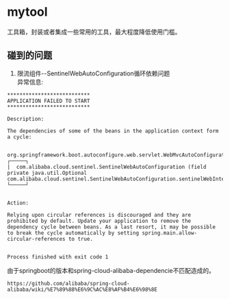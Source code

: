 # mytool
工具箱，封装或者集成一些常用的工具，最大程度降低使用门槛。

## 碰到的问题
1. 限流组件--SentinelWebAutoConfiguration循环依赖问题 <br/>
异常信息:
```text
***************************
APPLICATION FAILED TO START
***************************

Description:

The dependencies of some of the beans in the application context form a cycle:

   org.springframework.boot.autoconfigure.web.servlet.WebMvcAutoConfiguration$EnableWebMvcConfiguration
┌─────┐
|  com.alibaba.cloud.sentinel.SentinelWebAutoConfiguration (field private java.util.Optional com.alibaba.cloud.sentinel.SentinelWebAutoConfiguration.sentinelWebInterceptorOptional)
└─────┘


Action:

Relying upon circular references is discouraged and they are prohibited by default. Update your application to remove the dependency cycle between beans. As a last resort, it may be possible to break the cycle automatically by setting spring.main.allow-circular-references to true.


Process finished with exit code 1
```
由于springboot的版本和spring-cloud-alibaba-dependencie不匹配造成的。<br/>
```text
https://github.com/alibaba/spring-cloud-alibaba/wiki/%E7%89%88%E6%9C%AC%E8%AF%B4%E6%98%8E
```